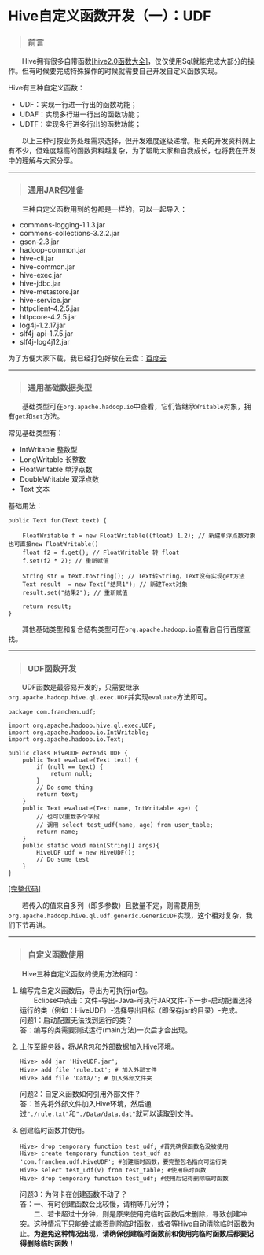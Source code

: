 # Hive自定义函数开发（一）：UDF

> ### 前言
&emsp;&emsp;Hive拥有很多自带函数[[hive2.0函数大全]](http://www.cnblogs.com/MOBIN/p/5618747.html)，仅仅使用Sql就能完成大部分的操作。但有时候要完成特殊操作的时候就需要自己开发自定义函数实现。

Hive有三种自定义函数：
- UDF：实现一行进一行出的函数功能；
- UDAF：实现多行进一行出的函数功能；
- UDTF：实现多行进多行出的函数功能；

&emsp;&emsp;以上三种可按业务处理需求选择，但开发难度逐级递增。相关的开发资料网上有不少，但难度越高的函数资料越复杂，为了帮助大家和自我成长，也将我在开发中的理解与大家分享。

-----------------------------

> ### 通用JAR包准备
&emsp;&emsp;三种自定义函数用到的包都是一样的，可以一起导入：
- commons-logging-1.1.3.jar
- commons-collections-3.2.2.jar
- gson-2.3.jar
- hadoop-common.jar
- hive-cli.jar
- hive-common.jar
- hive-exec.jar
- hive-jdbc.jar
- hive-metastore.jar
- hive-service.jar
- httpclient-4.2.5.jar
- httpcore-4.2.5.jar
- log4j-1.2.17.jar
- slf4j-api-1.7.5.jar
- slf4j-log4j12.jar

为了方便大家下载，我已经打包好放在云盘：[百度云](https://pan.baidu.com/s/1i5P9XBn)

----------------------

> ### 通用基础数据类型
&emsp;&emsp;基础类型可在`org.apache.hadoop.io`中查看，它们皆继承`Writable`对象，拥有`get`和`set`方法。

常见基础类型有：
- IntWritable 整数型
- LongWritable 长整数
- FloatWritable 单浮点数
- DoubleWritable 双浮点数
- Text 文本

基础用法：
```
public Text fun(Text text) {
    
    FloatWritable f = new FloatWritable((float) 1.2); // 新建单浮点数对象也可直接new FloatWritable()
    float f2 = f.get(); // FloatWritable 转 float
    f.set(f2 * 2); // 重新赋值
    
    String str = text.toString(); // Text转String，Text没有实现get方法
    Text result  = new Text("结果1"); // 新建Text对象
    result.set("结果2"); // 重新赋值
    
    return result;
}
```

&emsp;&emsp;其他基础类型和复合结构类型可在`org.apache.hadoop.io`查看后自行百度查找。

-------------------------

> ### UDF函数开发
&emsp;&emsp;UDF函数是最容易开发的，只需要继承`org.apache.hadoop.hive.ql.exec.UDF`并实现`evaluate`方法即可。
```
package com.franchen.udf;

import org.apache.hadoop.hive.ql.exec.UDF;
import org.apache.hadoop.io.IntWritable;
import org.apache.hadoop.io.Text;

public class HiveUDF extends UDF {
    public Text evaluate(Text text) {
        if (null == text) {
            return null;
        }
        // Do some thing
        return text;
    }
    public Text evaluate(Text name, IntWritable age) {
        // 也可以重载多个字段
        // 调用 select test_udf(name, age) from user_table;
        return name;
    }
    public static void main(String[] args){
        HiveUDF udf = new HiveUDF();
        // Do some test
    }
}

```
[[完整代码]](HiveDiyFunction/src/com/franchen/udf/HiveUDF.java)

&emsp;&emsp;若传入的值来自多列（即多参数）且数量不定，则需要用到`org.apache.hadoop.hive.ql.udf.generic.GenericUDF`实现，这个相对复杂，我们下节再讲。

---------------------

> ### 自定义函数使用
&emsp;&emsp;Hive三种自定义函数的使用方法相同：
1. 编写完自定义函数后，导出为可执行jar包。<br>
    &emsp;&emsp;Eclipse中点击：文件-导出-Java-可执行JAR文件-下一步-启动配置选择运行的类（例如：HiveUDF）-选择导出目标（即保存jar的目录）-完成。<br>
    问题1：启动配置无法找到运行的类？<br>
    答：编写的类需要测试运行(main方法)一次后才会出现。

2. 上传至服务器，将JAR包和外部数据加入Hive环境。
    ```
    Hive> add jar 'HiveUDF.jar';
    Hive> add file 'rule.txt'; # 加入外部文件
    Hive> add file 'Data/'; # 加入外部文件夹
    ```
    问题2：自定义函数如何引用外部文件？<br>
    答：首先将外部文件加入Hive环境，然后通过`"./rule.txt"`和`"./Data/data.dat"`就可以读取到文件。
    
3. 创建临时函数并使用。
    ```
    Hive> drop temporary function test_udf; #首先确保函数名没被使用
    Hive> create temporary function test_udf as 'com.franchen.udf.HiveUDF'; #创建临时函数，要完整包名指向可运行类
    Hive> select test_udf(v) from test_table; #使用临时函数
    Hive> drop temporary function test_udf; #使用后记得删除临时函数
    ```
    问题3：为何卡在创建函数不动了？<br>
    答：一、有时创建函数会比较慢，请稍等几分钟；<br>&emsp;&emsp;二、若卡超过十分钟，则是原来使用完临时函数后未删除，导致创建冲突。这种情况下只能尝试能否删除临时函数，或者等Hive自动清除临时函数为止。**为避免这种情况出现，请确保创建临时函数前和使用完临时函数后都要记得删除临时函数！**